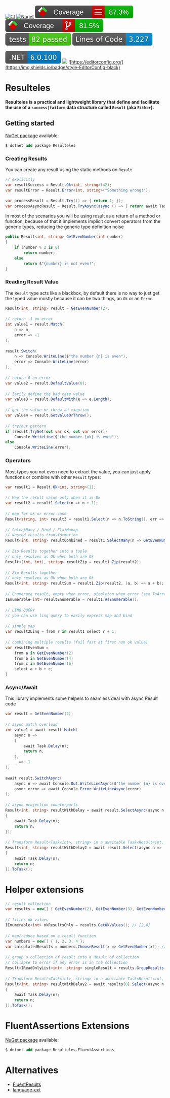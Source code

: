 [![CI](https://github.com/lucasteles/Resulteles/actions/workflows/ci.yml/badge.svg)](https://github.com/lucasteles/Resulteles/actions/workflows/ci.yml)
[![Nuget](https://img.shields.io/nuget/v/Resulteles.svg?style=flat)](https://www.nuget.org/packages/Resulteles)
![](https://raw.githubusercontent.com/lucasteles/Resulteles/badges/badge_linecoverage.svg)
![](https://raw.githubusercontent.com/lucasteles/Resulteles/badges/badge_branchcoverage.svg)
![](https://raw.githubusercontent.com/lucasteles/Resulteles/badges/test_report_badge.svg)
![](https://raw.githubusercontent.com/lucasteles/Resulteles/badges/lines_badge.svg)

![](https://raw.githubusercontent.com/lucasteles/Resulteles/badges/dotnet_version_badge.svg)
![](https://img.shields.io/badge/Lang-C%23-green)
![https://editorconfig.org/](https://img.shields.io/badge/style-EditorConfig-black)

# Resulteles

**Resulteles is a practical and lightweight library that define and facilitate the use of a `success|failure` data
structure called `Result` (aka `Either`).**

## Getting started

[NuGet package](https://www.nuget.org/packages/Resulteles) available:

```ps
$ dotnet add package Resulteles
```

### Creating Results

You can create any result using the static methods on `Result`

```csharp
// explicitly
var resultSuccess = Result.Ok<int, string>(42);
var resultError = Result.Error<int, string>("Something wrong!");

var processResult = Result.Try(() => { return 1; });
var processAsyncResult = Result.TryAsync(async () => { return await Task.FromResult(2); });
```

In most of the scenarios you will be using result as a return of a method or function, because of that it
implements implicit convert operators from the generic types, reducing the generic type definition noise

```csharp
public Result<int, string> GetEvenNumber(int number)
{
    if (number % 2 is 0)
        return number;
    else
        return $"{number} is not even!";
}
```

### Reading Result Value

The `Result` type acts like a blackbox, by default there is no way to just get the typed value mostly because it can be
two things, an `Ok` or an `Error`.

```csharp
Result<int, string> result = GetEvenNumber(2);

// return -1 on error
int value1 = result.Match(
    n => n,
    error => -1
);

result.Switch(
    n => Console.WriteLine($"the number {n} is even"),
    error => Console.WriteLine(error)
);

// return 0 on error
var value2 = result.DefaultValue(0);

// lazily define the bad case value
var value3 = result.DefaultWith(e => e.Length);

// get the value or throw an exeption
var value4 = result.GetValueOrThrow();

// try/out pattern
if (result.TryGet(out var ok, out var error))
    Console.WriteLine($"the number {ok} is even");
else
    Console.WriteLine(error);
```

### Operators

Most types you not even need to extract the value, you can just apply functions or combine with other `Result` types:

```csharp
var result1 = Result.Ok<int, string>(1);

// Map the result value only when it is Ok
var result2 = result1.Select(n => n + 1);

// map for ok or error case
Result<string, int> result3 = result1.Select(n => n.ToString(), err => err.Length);

// SelectMany / Bind / FlatMamap
// Nested results transformation
Result<int, string> resultCombined = result1.SelectMany(n => GetEvenNumber(n));

// Zip Results together into a tuple
// only resolves as Ok when both are Ok
Result<(int, int), string> resultZip = result1.Zip(result2);

// Zip Results together
// only resolves as Ok when both are Ok
Result<int, string> resultSum = result1.Zip(result2, (a, b) => a + b);

// Enumerate result, empty when error, singleton when error (see ToArray() also)
IEnumerable<int> resultEnumerable = result1.AsEnumerable();

// LINQ QUERY
// you can use linq query to easily express map and bind

// simple map
var result2Linq = from r in result1 select r + 1;

// combining multiple results (fail fast at first non ok value)
var resultEvenSum =
    from a in GetEvenNumber(2)
    from b in GetEvenNumber(4)
    from c in GetEvenNumber(6)
    select a + b + c;
}
```

### Async/Await

This library implements some helpers to seamless deal with async Result code

```csharp
var result = GetEvenNumber(2);

// async match overload
int value1 = await result.Match(
    async n =>
    {
        await Task.Delay(n);
        return n;
    },
    _ => -1
);

await result.SwitchAsync(
    async n => await Console.Out.WriteLineAsync($"the number {n} is even"),
    async error => await Console.Error.WriteLineAsync(error)
);

// async projection counterparts
Result<int, string> resultWithDelay = await result.SelectAsync(async n =>
{
    await Task.Delay(n);
    return n;
});

// Transform Result<Task<int>, string> in a awaitable Task<Result<int, string>>
Result<int, string> resultWithDelay2 = await result.Select(async n =>
{
    await Task.Delay(n);
    return n;
}).ToTask();
```

# Helper extensions

```csharp
// result collection
var results = new[] { GetEvenNumber(2), GetEvenNumber(3), GetEvenNumber(4) };

// filter ok values
IEnumerable<int> okResultsOnly = results.GetOkValues(); // [2,4]

// map/reduce based on a result function
var numbers = new[] { 1, 2, 3, 4 };
var calculatedResults = numbers.ChooseResult(x => GetEvenNumber(x)); // [2,4]

// group a collection of result into a Result of collection
// collapse to error if any error is in the collection
Result<IReadOnlyList<int>, string> singleResult = results.GroupResults();

// Transform Result<Task<int>, string> in a awaitable Task<Result<int, string>>
Result<int, string> resultWithDelay2 = await results[0].Select(async n =>
{
    await Task.Delay(n);
    return n;
}).ToTask();
```

# FluentAssertions Extensions

[NuGet package](https://www.nuget.org/packages/Resulteles.FluentAssertions) available:

```ps
$ dotnet add package Resulteles.FluentAssertions
```

# Alternatives

- [FluentResults](https://github.com/altmann/FluentResults)
- [language-ext](https://github.com/louthy/language-ext)
